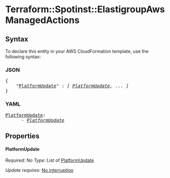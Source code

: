 # Terraform::Spotinst::ElastigroupAws ManagedActions

## Syntax

To declare this entity in your AWS CloudFormation template, use the following syntax:

### JSON

<pre>
{
    "<a href="#platformupdate" title="PlatformUpdate">PlatformUpdate</a>" : <i>[ <a href="managedactions-platformupdate.md">PlatformUpdate</a>, ... ]</i>
}
</pre>

### YAML

<pre>
<a href="#platformupdate" title="PlatformUpdate">PlatformUpdate</a>: <i>
      - <a href="managedactions-platformupdate.md">PlatformUpdate</a></i>
</pre>

## Properties

#### PlatformUpdate

_Required_: No
_Type_: List of <a href="managedactions-platformupdate.md">PlatformUpdate</a>

_Update requires_: [No interruption](https://docs.aws.amazon.com/AWSCloudFormation/latest/UserGuide/using-cfn-updating-stacks-update-behaviors.html#update-no-interrupt)

